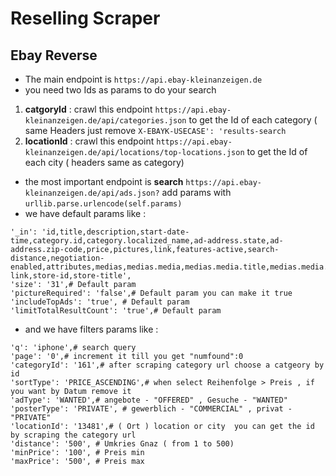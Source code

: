 # Reselling Scraper 

## Ebay Reverse

- The main endpoint is `https://api.ebay-kleinanzeigen.de`
- you need two Ids as params to do your search 
1. **catgoryId** : crawl this endpoint `https://api.ebay-kleinanzeigen.de/api/categories.json` to get the Id of each category ( same Headers just remove `X-EBAYK-USECASE': 'results-search`
2. **locationId** : crawl this endpoint `https://api.ebay-kleinanzeigen.de/api/locations/top-locations.json` to get the Id of each city ( headers same as category)
- the most important endpoint is **search** `https://api.ebay-kleinanzeigen.de/api/ads.json?` add params with 
`urllib.parse.urlencode(self.params)`
- we have default params like :
```
'_in': 'id,title,description,start-date-time,category.id,category.localized_name,ad-address.state,ad-address.zip-code,price,pictures,link,features-active,search-distance,negotiation-enabled,attributes,medias,medias.media,medias.media.title,medias.media.media-link,store-id,store-title',
'size': '31',# Default param
'pictureRequired': 'false',# Default param you can make it true
'includeTopAds': 'true', # Default param
'limitTotalResultCount': 'true',# Default param
```
- and we have filters params like :
```
'q': 'iphone',# search query 
'page': '0',# increment it till you get "numfound":0
'categoryId': '161',# after scraping category url choose a catgeory by id 
'sortType': 'PRICE_ASCENDING',# when select Reihenfolge > Preis , if you want by Datum remove it 
'adType': 'WANTED',# angebote - "OFFERED" , Gesuche - "WANTED"
'posterType': 'PRIVATE', # gewerblich - "COMMERCIAL" , privat - "PRIVATE"
'locationId': '13481',# ( Ort ) location or city  you can get the id by scraping the category url
'distance': '500', # Umkries Gnaz ( from 1 to 500)
'minPrice': '100', # Preis min
'maxPrice': '500', # Preis max
```